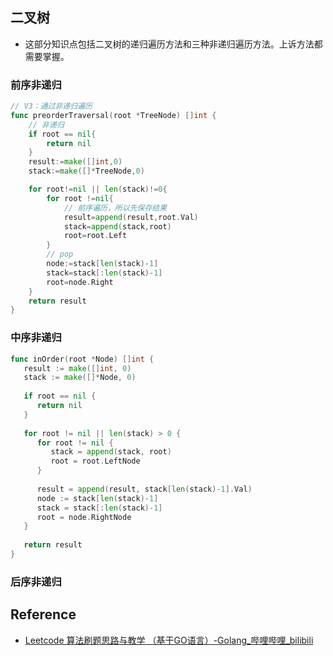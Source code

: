 ## 二叉树

- 这部分知识点包括二叉树的递归遍历方法和三种非递归遍历方法。上诉方法都需要掌握。

### 前序非递归

```go
// V3：通过非递归遍历
func preorderTraversal(root *TreeNode) []int {
    // 非递归
    if root == nil{
        return nil
    }
    result:=make([]int,0)
    stack:=make([]*TreeNode,0)

    for root!=nil || len(stack)!=0{
        for root !=nil{
            // 前序遍历，所以先保存结果
            result=append(result,root.Val)
            stack=append(stack,root)
            root=root.Left
        }
        // pop
        node:=stack[len(stack)-1]
        stack=stack[:len(stack)-1]
        root=node.Right
    }
    return result
}
```

### 中序非递归

```go
func inOrder(root *Node) []int {  
   result := make([]int, 0)  
   stack := make([]*Node, 0)  
  
   if root == nil {  
      return nil  
   }  
  
   for root != nil || len(stack) > 0 {  
      for root != nil {  
         stack = append(stack, root)  
         root = root.LeftNode  
      }  
  
      result = append(result, stack[len(stack)-1].Val)  
      node := stack[len(stack)-1]  
      stack = stack[:len(stack)-1]  
      root = node.RightNode  
   }  
  
   return result  
}
```

### 后序非递归

## Reference

- [Leetcode 算法刷题思路与教学 （基于GO语言）-Golang_哔哩哔哩_bilibili](https://www.bilibili.com/video/BV12k4y1C7jE/?spm_id_from=333.337.search-card.all.click&vd_source=25509bb582bc4a25d86d871d5cdffca3)
